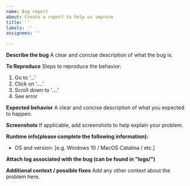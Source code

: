 ```yaml
---
name: Bug report
about: Create a report to help us improve
title: ''
labels: ''
assignees: ''

---
```


**Describe the bug**
A clear and concise description of what the bug is.

**To Reproduce**
Steps to reproduce the behavior:
1. Go to '...'
2. Click on '....'
3. Scroll down to '....'
4. See error

**Expected behavior**
A clear and concise description of what you expected to happen.

**Screenshots**
If applicable, add screenshots to help explain your problem.

**Runtime info(please complete the following information):**
 - OS and version: [e.g. Windows 10 / MacOS Catalina / etc.]

**Attach log associated with the bug (can be found in "logs/")**


**Additional context / possible fixes**
Add any other context about the problem here.